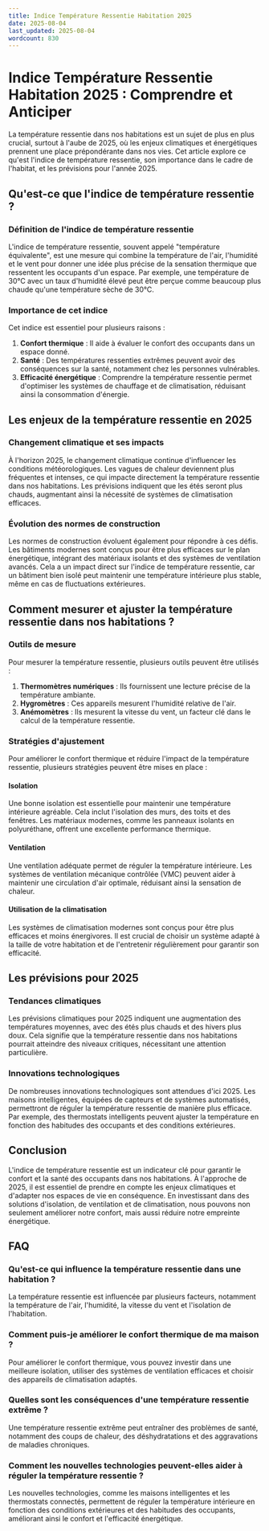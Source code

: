 ```yaml
---
title: Indice Température Ressentie Habitation 2025
date: 2025-08-04
last_updated: 2025-08-04
wordcount: 830
---
```


# Indice Température Ressentie Habitation 2025 : Comprendre et Anticiper

La température ressentie dans nos habitations est un sujet de plus en plus crucial, surtout à l'aube de 2025, où les enjeux climatiques et énergétiques prennent une place prépondérante dans nos vies. Cet article explore ce qu'est l'indice de température ressentie, son importance dans le cadre de l'habitat, et les prévisions pour l'année 2025.

## Qu'est-ce que l'indice de température ressentie ?

### Définition de l'indice de température ressentie

L'indice de température ressentie, souvent appelé "température équivalente", est une mesure qui combine la température de l'air, l'humidité et le vent pour donner une idée plus précise de la sensation thermique que ressentent les occupants d'un espace. Par exemple, une température de 30°C avec un taux d'humidité élevé peut être perçue comme beaucoup plus chaude qu'une température sèche de 30°C.

### Importance de cet indice

Cet indice est essentiel pour plusieurs raisons :

1. **Confort thermique** : Il aide à évaluer le confort des occupants dans un espace donné.
2. **Santé** : Des températures ressenties extrêmes peuvent avoir des conséquences sur la santé, notamment chez les personnes vulnérables.
3. **Efficacité énergétique** : Comprendre la température ressentie permet d'optimiser les systèmes de chauffage et de climatisation, réduisant ainsi la consommation d'énergie.

## Les enjeux de la température ressentie en 2025

### Changement climatique et ses impacts

À l'horizon 2025, le changement climatique continue d'influencer les conditions météorologiques. Les vagues de chaleur deviennent plus fréquentes et intenses, ce qui impacte directement la température ressentie dans nos habitations. Les prévisions indiquent que les étés seront plus chauds, augmentant ainsi la nécessité de systèmes de climatisation efficaces.

### Évolution des normes de construction

Les normes de construction évoluent également pour répondre à ces défis. Les bâtiments modernes sont conçus pour être plus efficaces sur le plan énergétique, intégrant des matériaux isolants et des systèmes de ventilation avancés. Cela a un impact direct sur l'indice de température ressentie, car un bâtiment bien isolé peut maintenir une température intérieure plus stable, même en cas de fluctuations extérieures.

## Comment mesurer et ajuster la température ressentie dans nos habitations ?

### Outils de mesure

Pour mesurer la température ressentie, plusieurs outils peuvent être utilisés :

1. **Thermomètres numériques** : Ils fournissent une lecture précise de la température ambiante.
2. **Hygromètres** : Ces appareils mesurent l'humidité relative de l'air.
3. **Anémomètres** : Ils mesurent la vitesse du vent, un facteur clé dans le calcul de la température ressentie.

### Stratégies d'ajustement

Pour améliorer le confort thermique et réduire l'impact de la température ressentie, plusieurs stratégies peuvent être mises en place :

#### Isolation

Une bonne isolation est essentielle pour maintenir une température intérieure agréable. Cela inclut l'isolation des murs, des toits et des fenêtres. Les matériaux modernes, comme les panneaux isolants en polyuréthane, offrent une excellente performance thermique.

#### Ventilation

Une ventilation adéquate permet de réguler la température intérieure. Les systèmes de ventilation mécanique contrôlée (VMC) peuvent aider à maintenir une circulation d'air optimale, réduisant ainsi la sensation de chaleur.

#### Utilisation de la climatisation

Les systèmes de climatisation modernes sont conçus pour être plus efficaces et moins énergivores. Il est crucial de choisir un système adapté à la taille de votre habitation et de l'entretenir régulièrement pour garantir son efficacité.

## Les prévisions pour 2025

### Tendances climatiques

Les prévisions climatiques pour 2025 indiquent une augmentation des températures moyennes, avec des étés plus chauds et des hivers plus doux. Cela signifie que la température ressentie dans nos habitations pourrait atteindre des niveaux critiques, nécessitant une attention particulière.

### Innovations technologiques

De nombreuses innovations technologiques sont attendues d'ici 2025. Les maisons intelligentes, équipées de capteurs et de systèmes automatisés, permettront de réguler la température ressentie de manière plus efficace. Par exemple, des thermostats intelligents peuvent ajuster la température en fonction des habitudes des occupants et des conditions extérieures.

## Conclusion

L'indice de température ressentie est un indicateur clé pour garantir le confort et la santé des occupants dans nos habitations. À l'approche de 2025, il est essentiel de prendre en compte les enjeux climatiques et d'adapter nos espaces de vie en conséquence. En investissant dans des solutions d'isolation, de ventilation et de climatisation, nous pouvons non seulement améliorer notre confort, mais aussi réduire notre empreinte énergétique.

## FAQ

### Qu'est-ce qui influence la température ressentie dans une habitation ?

La température ressentie est influencée par plusieurs facteurs, notamment la température de l'air, l'humidité, la vitesse du vent et l'isolation de l'habitation.

### Comment puis-je améliorer le confort thermique de ma maison ?

Pour améliorer le confort thermique, vous pouvez investir dans une meilleure isolation, utiliser des systèmes de ventilation efficaces et choisir des appareils de climatisation adaptés.

### Quelles sont les conséquences d'une température ressentie extrême ?

Une température ressentie extrême peut entraîner des problèmes de santé, notamment des coups de chaleur, des déshydratations et des aggravations de maladies chroniques.

### Comment les nouvelles technologies peuvent-elles aider à réguler la température ressentie ?

Les nouvelles technologies, comme les maisons intelligentes et les thermostats connectés, permettent de réguler la température intérieure en fonction des conditions extérieures et des habitudes des occupants, améliorant ainsi le confort et l'efficacité énergétique.